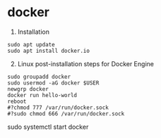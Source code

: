 # docker

1. Installation

```
sudo apt update
sudo apt install docker.io
```

2. Linux post-installation steps for Docker Engine
```
sudo groupadd docker
sudo usermod -aG docker $USER
newgrp docker
docker run hello-world
reboot
#?chmod 777 /var/run/docker.sock
#?sudo chmod 666 /var/run/docker.sock
```

sudo systemctl start docker

